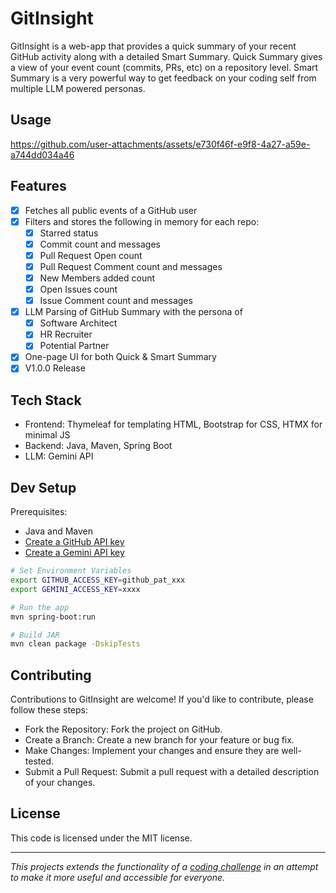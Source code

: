 # GitInsight
GitInsight is a web-app that provides a quick summary of your recent GitHub activity along with a detailed Smart Summary. Quick Summary gives a view of your event count (commits, PRs, etc) on a repository level. Smart Summary is a very powerful way to get feedback on your coding self from multiple LLM powered personas.

## Usage
https://github.com/user-attachments/assets/e730f46f-e9f8-4a27-a59e-a744dd034a46

## Features
- [x] Fetches all public events of a GitHub user
- [x] Filters and stores the following in memory for each repo:
  - [x] Starred status
  - [x] Commit count and messages
  - [x] Pull Request Open count
  - [x] Pull Request Comment count and messages
  - [x] New Members added count
  - [x] Open Issues count
  - [x] Issue Comment count and messages
- [x] LLM Parsing of GitHub Summary with the persona of
  - [x] Software Architect
  - [x] HR Recruiter
  - [x] Potential Partner
- [x] One-page UI for both Quick & Smart Summary
- [x] V1.0.0 Release

## Tech Stack
- Frontend: Thymeleaf for templating HTML, Bootstrap for CSS, HTMX for minimal JS
- Backend: Java, Maven, Spring Boot
- LLM: Gemini API

## Dev Setup
Prerequisites: 
- Java and Maven
- [Create a GitHub API key](https://docs.github.com/en/authentication/keeping-your-account-and-data-secure/managing-your-personal-access-tokens#creating-a-fine-grained-personal-access-token)
- [Create a Gemini API key](https://ai.google.dev/gemini-api/docs/api-key)

```bash
# Set Environment Variables
export GITHUB_ACCESS_KEY=github_pat_xxx
export GEMINI_ACCESS_KEY=xxxx

# Run the app
mvn spring-boot:run

# Build JAR
mvn clean package -DskipTests
```

## Contributing
Contributions to GitInsight are welcome! If you'd like to contribute, please follow these steps:
- Fork the Repository: Fork the project on GitHub. 
- Create a Branch: Create a new branch for your feature or bug fix. 
- Make Changes: Implement your changes and ensure they are well-tested. 
- Submit a Pull Request: Submit a pull request with a detailed description of your changes.

## License
This code is licensed under the MIT license.

---

_This projects extends the functionality of a [coding challenge](https://roadmap.sh/projects/github-user-activity) in an attempt to make it more useful and accessible for everyone._
